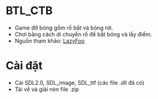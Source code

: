 # BTL_CTB
- Game đỡ bóng gồm rổ bắt và bóng rơi.
- Chơi bằng cách di chuyển rổ để bắt bóng và lấy điểm.
- Nguồn tham khảo: [LazyFoo](https://lazyfoo.net/tutorials/SDL/index.php#Render%20to%20Texture)
# Cài đặt
- Cài SDL2.0, SDL_image, SDL_ttf (các file .dll đã có)
- Tải về và giải nén file .zip
